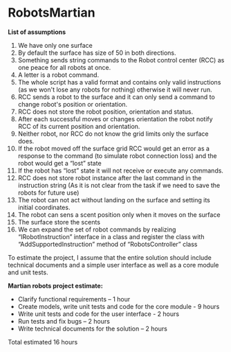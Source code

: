 # RobotsMartian

**List of assumptions**
1. We have only one surface
2. By default the surface has size of 50 in both directions.
3. Something sends string commands to the Robot control center (RCC) as one peace for all robots at once.
4. A letter is a robot command.
5. The whole script has a valid format and contains only valid instructions (as we won't lose any robots for nothing) otherwise it will never run.
6. RCC sends a robot to the surface and it can only send a command to change robot's position or orientation.
7. RCC does not store the robot position, orientation and status.
8. After each successful moves or changes orientation the robot notify RCC of its current position and orientation.
9. Neither robot, nor RCC do not know the grid limits only the surface does.
10. If the robot moved off the surface grid RCC would get an error as a response to the command (to simulate robot connection loss) and the robot would get a “lost” state
11. If the robot has “lost” state it will not receive or execute any commands.
12. RCC does not store robot instance after the last command in the instruction string (As it is not clear from the task if we need to save the robots for future use)
13. The robot can not act without landing on the surface and setting its initial coordinates.
14. The robot can sens a scent position only when it moves on the surface
15. The surface store the scents
16. We can expand the set of robot commands by realizing “IRobotInstruction” interface in a class and register the class with “AddSupportedInstruction” method of “RobotsController” class

To estimate the project, I assume that the entire solution should include technical documents and a simple user interface as well as a core module and unit tests.

**Martian robots project estimate:**

  * Clarify functional requirements – 1 hour
  * Create models, write unit tests and code for the core module - 9 hours
  * Write unit tests and code for the user interface - 2 hours
  * Run tests and fix bugs – 2 hours
  * Write technical documents for the solution – 2 hours

  Total estimated 16 hours
